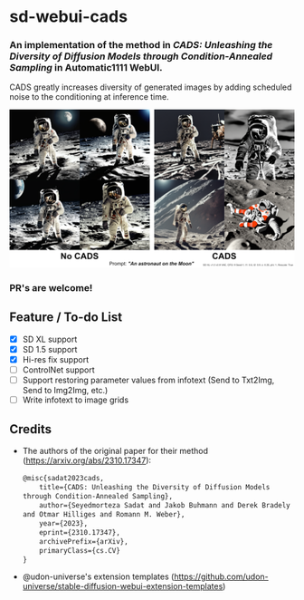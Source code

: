 # sd-webui-cads
### An implementation of the method in *CADS: Unleashing the Diversity of Diffusion Models through Condition-Annealed Sampling* in Automatic1111 WebUI.
CADS greatly increases diversity of generated images by adding scheduled noise to the conditioning at inference time.

![image](samples/comparison.png)


### PR's are welcome!

## Feature / To-do List
- [x] SD XL support  
- [x] SD 1.5 support
- [x] Hi-res fix support
- [ ] ControlNet support
- [ ] Support restoring parameter values from infotext (Send to Txt2Img, Send to Img2Img, etc.)
- [ ] Write infotext to image grids

## Credits
- The authors of the original paper for their method (https://arxiv.org/abs/2310.17347):
	```
	@misc{sadat2023cads,
		title={CADS: Unleashing the Diversity of Diffusion Models through Condition-Annealed Sampling},
		author={Seyedmorteza Sadat and Jakob Buhmann and Derek Bradely and Otmar Hilliges and Romann M. Weber},
		year={2023},
		eprint={2310.17347},
		archivePrefix={arXiv},
		primaryClass={cs.CV}
	}
	```
- @udon-universe's extension templates (https://github.com/udon-universe/stable-diffusion-webui-extension-templates)
